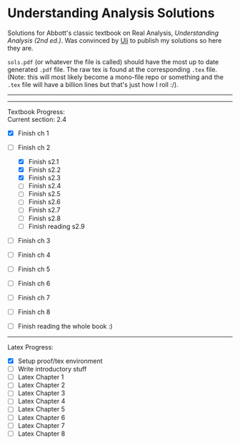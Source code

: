 # Understanding Analysis Solutions

Solutions for Abbott's classic textbook on Real Analysis, *Understanding Analysis (2nd ed.)*. Was convinced by [Uli](https://uli.rocks/p/study-puremath/) to publish my solutions so here they are.

`sols.pdf` (or whatever the file is called) should have the most up to date generated `.pdf` file. The raw tex is found at the corresponding `.tex` file. (Note: this will most likely become a mono-file repo or something and the `.tex` file will have a billion lines but that's just how I roll :/).

---
---

Textbook Progress:     
Current section: 2.4     
- [x] Finish ch 1    
- [ ] Finish ch 2    
    - [x] Finish s2.1   
    - [x] Finish s2.2    
    - [x] Finish s2.3    
    - [ ] Finish s2.4    
    - [ ] Finish s2.5    
    - [ ] Finish s2.6    
    - [ ] Finish s2.7
    - [ ] Finish s2.8    
    - [ ] Finish reading s2.9        
- [ ] Finish ch 3    
- [ ] Finish ch 4    
- [ ] Finish ch 5    
- [ ] Finish ch 6    
- [ ] Finish ch 7    
- [ ] Finish ch 8
- [ ] Finish reading the whole book :)         


---

Latex Progress:    
- [x] Setup proof/tex environment
- [ ] Write introductory stuff     
- [ ] Latex Chapter 1     
- [ ] Latex Chapter 2     
- [ ] Latex Chapter 3     
- [ ] Latex Chapter 4     
- [ ] Latex Chapter 5     
- [ ] Latex Chapter 6
- [ ] Latex Chapter 7     
- [ ] Latex Chapter 8          
